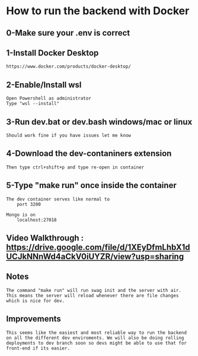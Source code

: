 # How to run the backend with Docker

## 0-Make sure your .env is correct

## 1-Install Docker Desktop

    https://www.docker.com/products/docker-desktop/

## 2-Enable/Install wsl

    Open Powershell as administrator
    Type "wsl --install"

## 3-Run dev.bat or dev.bash windows/mac or linux

    Should work fine if you have issues let me know

## 4-Download the dev-contaniners extension

    Then type ctrl+shift+p and type re-open in container

## 5-Type "make run" once inside the container

    The dev container serves like normal to
        port 3200

    Mongo is on 
        localhost:27018

## Video Walkthrough : https://drive.google.com/file/d/1XEyDfmLhbX1dUCJkNNnWd4aCkV0iUYZR/view?usp=sharing


## Notes

    The command "make run" will run swag init and the server with air.
    This means the server will reload whenever there are file changes which is nice for dev.

    
## Improvements

    This seems like the easiest and most reliable way to run the backend on all the different dev enviroments. We will also be doing rolling deployments to dev branch soon so devs might be able to use that for front-end if its easier. 

